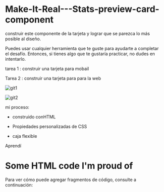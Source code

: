 # Make-It-Real---Stats-preview-card-component




construir este componente de la tarjeta y lograr que se parezca lo más posible al diseño.

Puedes usar cualquier herramienta que te guste para ayudarte a completar el desafío. Entonces, si tienes algo que te gustaría practicar, no dudes en intentarlo.

tarea 1 : construir una tarjeta para mobail

Tarea 2 : construir una tarjeta para para la web

![git1](https://user-images.githubusercontent.com/115027137/195473365-a328902a-9c93-4e6f-a314-58566f55f87c.png)

![git2](https://user-images.githubusercontent.com/115027137/195473383-780ae111-7530-4476-8c11-fe62d7e8b8a7.png)




mi proceso:

- construido conHTML

- Propiedades personalizadas de CSS

- caja flexible

Aprendí

<h1>Some HTML code I'm proud of</h1>


Para ver cómo puede agregar fragmentos de código, consulte a continuación:

